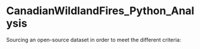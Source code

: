 # CanadianWildlandFires_Python_Analysis
Sourcing an open-source dataset in order to meet the different criteria:

